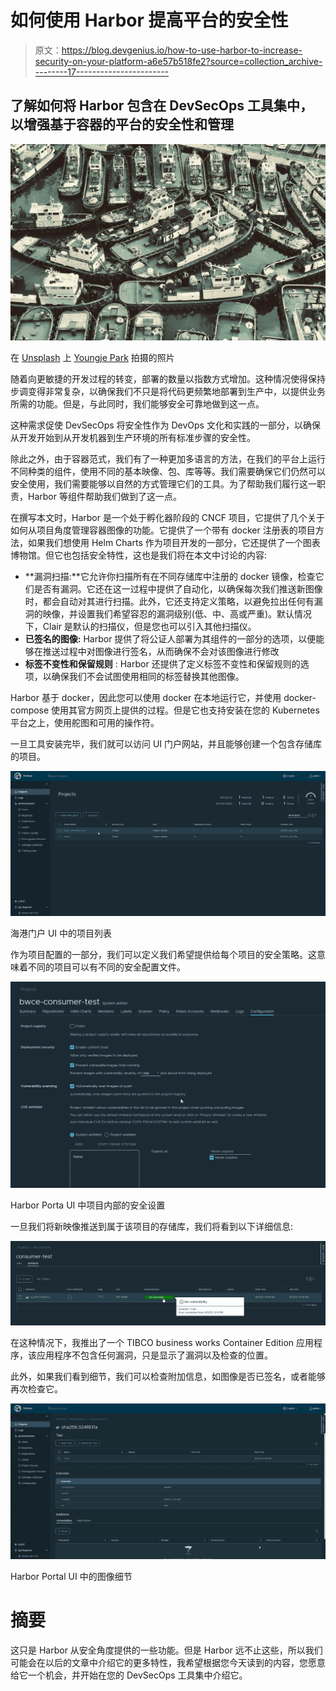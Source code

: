 # 如何使用 Harbor 提高平台的安全性

> 原文：<https://blog.devgenius.io/how-to-use-harbor-to-increase-security-on-your-platform-a6e57b518fe2?source=collection_archive---------17----------------------->

## 了解如何将 Harbor 包含在 DevSecOps 工具集中，以增强基于容器的平台的安全性和管理

![](img/d9ef2db76d508f1498e6395a42e4e1a6.png)

在 [Unsplash](https://unsplash.com?utm_source=medium&utm_medium=referral) 上 [Youngje Park](https://unsplash.com/@beharit?utm_source=medium&utm_medium=referral) 拍摄的照片

随着向更敏捷的开发过程的转变，部署的数量以指数方式增加。这种情况使得保持步调变得非常复杂，以确保我们不只是将代码更频繁地部署到生产中，以提供业务所需的功能。但是，与此同时，我们能够安全可靠地做到这一点。

这种需求促使 DevSecOps 将安全性作为 DevOps 文化和实践的一部分，以确保从开发开始到从开发机器到生产环境的所有标准步骤的安全性。

除此之外，由于容器范式，我们有了一种更加多语言的方法，在我们的平台上运行不同种类的组件，使用不同的基本映像、包、库等等。我们需要确保它们仍然可以安全使用，我们需要能够以自然的方式管理它们的工具。为了帮助我们履行这一职责，Harbor 等组件帮助我们做到了这一点。

在撰写本文时，Harbor 是一个处于孵化器阶段的 CNCF 项目，它提供了几个关于如何从项目角度管理容器图像的功能。它提供了一个带有 docker 注册表的项目方法，如果我们想使用 Helm Charts 作为项目开发的一部分，它还提供了一个图表博物馆。但它也包括安全特性，这也是我们将在本文中讨论的内容:

*   **漏洞扫描:**它允许你扫描所有在不同存储库中注册的 docker 镜像，检查它们是否有漏洞。它还在这一过程中提供了自动化，以确保每次我们推送新图像时，都会自动对其进行扫描。此外，它还支持定义策略，以避免拉出任何有漏洞的映像，并设置我们希望容忍的漏洞级别(低、中、高或严重)。默认情况下，Clair 是默认的扫描仪，但是您也可以引入其他扫描仪。
*   **已签名的图像:** Harbor 提供了将公证人部署为其组件的一部分的选项，以便能够在推送过程中对图像进行签名，从而确保不会对该图像进行修改
*   **标签不变性和保留规则** : Harbor 还提供了定义标签不变性和保留规则的选项，以确保我们不会试图使用相同的标签替换其他图像。

Harbor 基于 docker，因此您可以使用 docker 在本地运行它，并使用 docker-compose 使用其官方网页上提供的过程。但是它也支持安装在您的 Kubernetes 平台之上，使用舵图和可用的操作符。

一旦工具安装完毕，我们就可以访问 UI 门户网站，并且能够创建一个包含存储库的项目。

![](img/268423136fcd4781af59f35c5ea5cf11.png)

海港门户 UI 中的项目列表

作为项目配置的一部分，我们可以定义我们希望提供给每个项目的安全策略。这意味着不同的项目可以有不同的安全配置文件。

![](img/66f6b8bbba63366d7c5e2f23f04ee55b.png)

Harbor Porta UI 中项目内部的安全设置

一旦我们将新映像推送到属于该项目的存储库，我们将看到以下详细信息:

![](img/5cfae70918631991f21082961c8a5960.png)

在这种情况下，我推出了一个 TIBCO business works Container Edition 应用程序，该应用程序不包含任何漏洞，只是显示了漏洞以及检查的位置。

此外，如果我们看到细节，我们可以检查附加信息，如图像是否已签名，或者能够再次检查它。

![](img/92294a4605bcaec904c06fbe6ddac235.png)

Harbor Portal UI 中的图像细节

# 摘要

这只是 Harbor 从安全角度提供的一些功能。但是 Harbor 远不止这些，所以我们可能会在以后的文章中介绍它的更多特性，我希望根据您今天读到的内容，您愿意给它一个机会，并开始在您的 DevSecOps 工具集中介绍它。